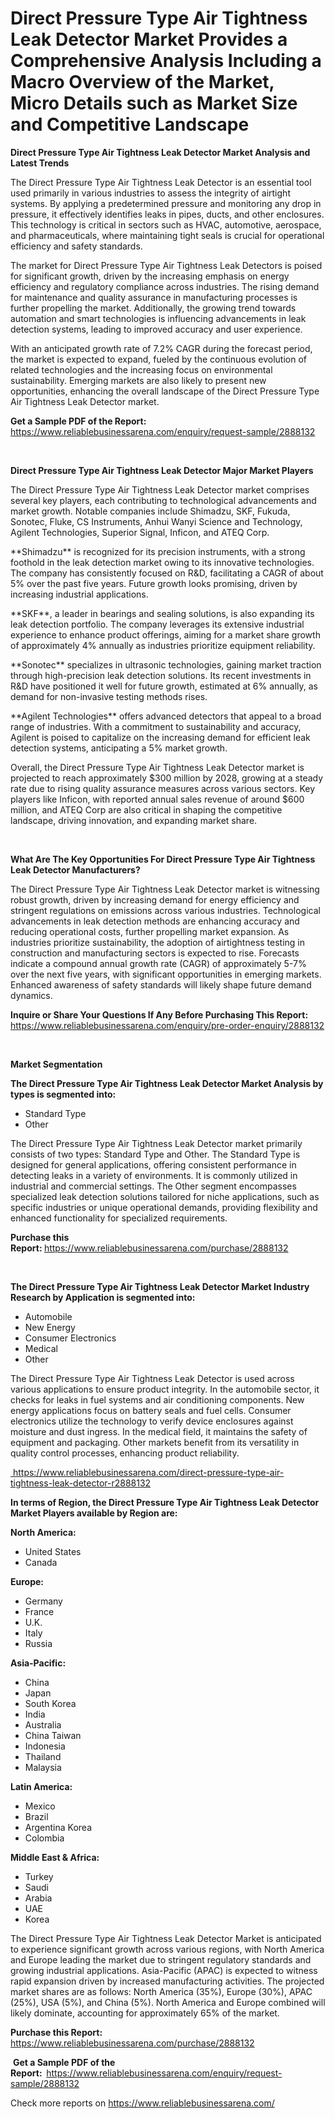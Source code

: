 <p><h1>Direct Pressure Type Air Tightness Leak Detector Market Provides a Comprehensive Analysis Including a Macro Overview of the Market, Micro Details such as Market Size and Competitive Landscape</h1></p><p><strong>Direct Pressure Type Air Tightness Leak Detector Market Analysis and Latest Trends</strong></p>
<p><p>The Direct Pressure Type Air Tightness Leak Detector is an essential tool used primarily in various industries to assess the integrity of airtight systems. By applying a predetermined pressure and monitoring any drop in pressure, it effectively identifies leaks in pipes, ducts, and other enclosures. This technology is critical in sectors such as HVAC, automotive, aerospace, and pharmaceuticals, where maintaining tight seals is crucial for operational efficiency and safety standards.</p><p>The market for Direct Pressure Type Air Tightness Leak Detectors is poised for significant growth, driven by the increasing emphasis on energy efficiency and regulatory compliance across industries. The rising demand for maintenance and quality assurance in manufacturing processes is further propelling the market. Additionally, the growing trend towards automation and smart technologies is influencing advancements in leak detection systems, leading to improved accuracy and user experience.</p><p>With an anticipated growth rate of 7.2% CAGR during the forecast period, the market is expected to expand, fueled by the continuous evolution of related technologies and the increasing focus on environmental sustainability. Emerging markets are also likely to present new opportunities, enhancing the overall landscape of the Direct Pressure Type Air Tightness Leak Detector market.</p></p>
<p><strong>Get a Sample PDF of the Report:&nbsp;</strong> <a href="https://www.reliablebusinessarena.com/enquiry/request-sample/2888132?utm_campaign=2488&utm_medium=2&utm_source=Github&utm_content=ia&utm_term=14032025&utm_id=direct-pressure-type-air-tightness-leak-detector">https://www.reliablebusinessarena.com/enquiry/request-sample/2888132</a></p>
<p>&nbsp;</p>
<p><strong>Direct Pressure Type Air Tightness Leak Detector Major Market Players</strong></p>
<p><p>The Direct Pressure Type Air Tightness Leak Detector market comprises several key players, each contributing to technological advancements and market growth. Notable companies include Shimadzu, SKF, Fukuda, Sonotec, Fluke, CS Instruments, Anhui Wanyi Science and Technology, Agilent Technologies, Superior Signal, Inficon, and ATEQ Corp.</p><p>**Shimadzu** is recognized for its precision instruments, with a strong foothold in the leak detection market owing to its innovative technologies. The company has consistently focused on R&D, facilitating a CAGR of about 5% over the past five years. Future growth looks promising, driven by increasing industrial applications.</p><p>**SKF**, a leader in bearings and sealing solutions, is also expanding its leak detection portfolio. The company leverages its extensive industrial experience to enhance product offerings, aiming for a market share growth of approximately 4% annually as industries prioritize equipment reliability.</p><p>**Sonotec** specializes in ultrasonic technologies, gaining market traction through high-precision leak detection solutions. Its recent investments in R&D have positioned it well for future growth, estimated at 6% annually, as demand for non-invasive testing methods rises.</p><p>**Agilent Technologies** offers advanced detectors that appeal to a broad range of industries. With a commitment to sustainability and accuracy, Agilent is poised to capitalize on the increasing demand for efficient leak detection systems, anticipating a 5% market growth.</p><p>Overall, the Direct Pressure Type Air Tightness Leak Detector market is projected to reach approximately $300 million by 2028, growing at a steady rate due to rising quality assurance measures across various sectors. Key players like Inficon, with reported annual sales revenue of around $600 million, and ATEQ Corp are also critical in shaping the competitive landscape, driving innovation, and expanding market share.</p></p>
<p>&nbsp;</p>
<p><strong>What Are The Key Opportunities For Direct Pressure Type Air Tightness Leak Detector Manufacturers?</strong></p>
<p><p>The Direct Pressure Type Air Tightness Leak Detector market is witnessing robust growth, driven by increasing demand for energy efficiency and stringent regulations on emissions across various industries. Technological advancements in leak detection methods are enhancing accuracy and reducing operational costs, further propelling market expansion. As industries prioritize sustainability, the adoption of airtightness testing in construction and manufacturing sectors is expected to rise. Forecasts indicate a compound annual growth rate (CAGR) of approximately 5-7% over the next five years, with significant opportunities in emerging markets. Enhanced awareness of safety standards will likely shape future demand dynamics.</p></p>
<p><strong>Inquire or Share Your Questions If Any Before Purchasing This Report:</strong> <a href="https://www.reliablebusinessarena.com/enquiry/pre-order-enquiry/2888132?utm_campaign=2488&utm_medium=2&utm_source=Github&utm_content=ia&utm_term=14032025&utm_id=direct-pressure-type-air-tightness-leak-detector">https://www.reliablebusinessarena.com/enquiry/pre-order-enquiry/2888132</a></p>
<p>&nbsp;</p>
<p><strong>Market Segmentation</strong></p>
<p><strong>The Direct Pressure Type Air Tightness Leak Detector Market Analysis by types is segmented into:</strong></p>
<p><ul><li>Standard Type</li><li>Other</li></ul></p>
<p><p>The Direct Pressure Type Air Tightness Leak Detector market primarily consists of two types: Standard Type and Other. The Standard Type is designed for general applications, offering consistent performance in detecting leaks in a variety of environments. It is commonly utilized in industrial and commercial settings. The Other segment encompasses specialized leak detection solutions tailored for niche applications, such as specific industries or unique operational demands, providing flexibility and enhanced functionality for specialized requirements.</p></p>
<p><strong>Purchase this Report:&nbsp;</strong><a href="https://www.reliablebusinessarena.com/purchase/2888132?utm_campaign=2488&utm_medium=2&utm_source=Github&utm_content=ia&utm_term=14032025&utm_id=direct-pressure-type-air-tightness-leak-detector">https://www.reliablebusinessarena.com/purchase/2888132</a></p>
<p>&nbsp;</p>
<p><strong>The Direct Pressure Type Air Tightness Leak Detector Market Industry Research by Application is segmented into:</strong></p>
<p><ul><li>Automobile</li><li>New Energy</li><li>Consumer Electronics</li><li>Medical</li><li>Other</li></ul></p>
<p><p>The Direct Pressure Type Air Tightness Leak Detector is used across various applications to ensure product integrity. In the automobile sector, it checks for leaks in fuel systems and air conditioning components. New energy applications focus on battery seals and fuel cells. Consumer electronics utilize the technology to verify device enclosures against moisture and dust ingress. In the medical field, it maintains the safety of equipment and packaging. Other markets benefit from its versatility in quality control processes, enhancing product reliability.</p></p>
<p><a href="https://www.reliablebusinessarena.com/direct-pressure-type-air-tightness-leak-detector-r2888132?utm_campaign=2488&utm_medium=2&utm_source=Github&utm_content=ia&utm_term=14032025&utm_id=direct-pressure-type-air-tightness-leak-detector">&nbsp;https://www.reliablebusinessarena.com/direct-pressure-type-air-tightness-leak-detector-r2888132</a></p>
<p><strong>In terms of Region, the Direct Pressure Type Air Tightness Leak Detector Market Players available by Region are:</strong></p>
<p>
    <p> <strong> North America: </strong>
        <ul>
            <li>United States</li>
            <li>Canada</li>
        </ul>
        </p> 
    <p> <strong> Europe: </strong>
        <ul>
            <li>Germany</li>
            <li>France</li>
            <li>U.K.</li>
            <li>Italy</li>
            <li>Russia</li>
        </ul>
        </p> 
    <p> <strong> Asia-Pacific: </strong>
        <ul>
            <li>China</li>
            <li>Japan</li>
            <li>South Korea</li>
            <li>India</li>
            <li>Australia</li>
            <li>China Taiwan</li>
            <li>Indonesia</li>
            <li>Thailand</li>
            <li>Malaysia</li>
        </ul>
        </p> 
    <p> <strong> Latin America: </strong>
        <ul>
            <li>Mexico</li>
            <li>Brazil</li>
            <li>Argentina Korea</li>
            <li>Colombia</li>
        </ul>
        </p> 
    <p> <strong> Middle East & Africa: </strong>
        <ul>
            <li>Turkey</li>
            <li>Saudi</li>
            <li>Arabia</li>
            <li>UAE</li>
            <li>Korea</li>
        </ul>
    </p>
    </p>
<p><p>The Direct Pressure Type Air Tightness Leak Detector Market is anticipated to experience significant growth across various regions, with North America and Europe leading the market due to stringent regulatory standards and growing industrial applications. Asia-Pacific (APAC) is expected to witness rapid expansion driven by increased manufacturing activities. The projected market shares are as follows: North America (35%), Europe (30%), APAC (25%), USA (5%), and China (5%). North America and Europe combined will likely dominate, accounting for approximately 65% of the market.</p></p>
<p><strong>Purchase this Report: </strong><a href="https://www.reliablebusinessarena.com/purchase/2888132?utm_campaign=2488&utm_medium=2&utm_source=Github&utm_content=ia&utm_term=14032025&utm_id=direct-pressure-type-air-tightness-leak-detector">https://www.reliablebusinessarena.com/purchase/2888132</a></p>
<p>&nbsp;<strong>Get a Sample PDF of the Report:&nbsp;&nbsp;</strong><a href="https://www.reliablebusinessarena.com/enquiry/request-sample/2888132?utm_campaign=2488&utm_medium=2&utm_source=Github&utm_content=ia&utm_term=14032025&utm_id=direct-pressure-type-air-tightness-leak-detector">https://www.reliablebusinessarena.com/enquiry/request-sample/2888132</a></p>
<p><strong></strong></p>
<p>Check more reports on <a href="https://www.reliablebusinessarena.com/?utm_campaign=2488&utm_medium=2&utm_source=Github&utm_content=ia&utm_term=14032025&utm_id=direct-pressure-type-air-tightness-leak-detector">https://www.reliablebusinessarena.com/</a></p>